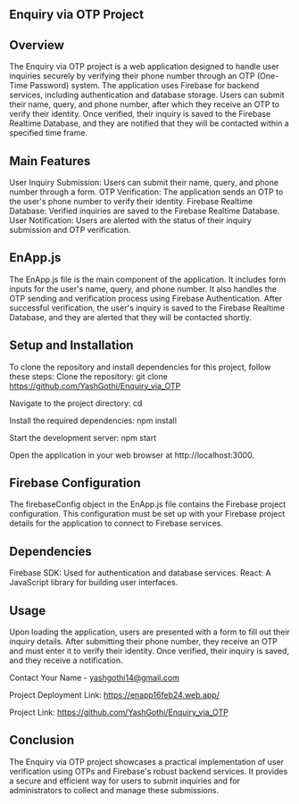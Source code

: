 ## Enquiry via OTP Project

## Overview

The Enquiry via OTP project is a web application designed to handle user inquiries securely by verifying their phone number through an OTP (One-Time Password) system. The application uses Firebase for backend services, including authentication and database storage. Users can submit their name, query, and phone number, after which they receive an OTP to verify their identity. Once verified, their inquiry is saved to the Firebase Realtime Database, and they are notified that they will be contacted within a specified time frame.

## Main Features

User Inquiry Submission: Users can submit their name, query, and phone number through a form.
OTP Verification: The application sends an OTP to the user's phone number to verify their identity.
Firebase Realtime Database: Verified inquiries are saved to the Firebase Realtime Database.
User Notification: Users are alerted with the status of their inquiry submission and OTP verification.

## EnApp.js

The EnApp.js file is the main component of the application. It includes form inputs for the user's name, query, and phone number. It also handles the OTP sending and verification process using Firebase Authentication. After successful verification, the user's inquiry is saved to the Firebase Realtime Database, and they are alerted that they will be contacted shortly.

## Setup and Installation

To clone the repository and install dependencies for this project, follow these steps:
Clone the repository:
git clone <https://github.com/YashGothi/Enquiry_via_OTP>

Navigate to the project directory:
cd <enapp>

Install the required dependencies:
npm install

Start the development server:
npm start

Open the application in your web browser at http://localhost:3000.

## Firebase Configuration

The firebaseConfig object in the EnApp.js file contains the Firebase project configuration. This configuration must be set up with your Firebase project details for the application to connect to Firebase services.

## Dependencies

Firebase SDK: Used for authentication and database services.
React: A JavaScript library for building user interfaces.

## Usage

Upon loading the application, users are presented with a form to fill out their inquiry details. After submitting their phone number, they receive an OTP and must enter it to verify their identity. Once verified, their inquiry is saved, and they receive a notification.


Contact Your Name - yashgothi14@gmail.com

Project Deployment Link: https://enapp16feb24.web.app/

Project Link: https://github.com/YashGothi/Enquiry_via_OTP


## Conclusion

The Enquiry via OTP project showcases a practical implementation of user verification using OTPs and Firebase's robust backend services. It provides a secure and efficient way for users to submit inquiries and for administrators to collect and manage these submissions.
